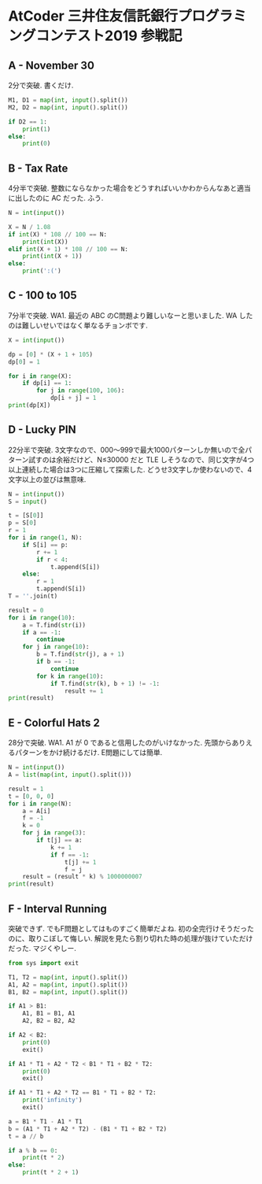 # AtCoder 三井住友信託銀行プログラミングコンテスト2019 参戦記

## A - November 30

2分で突破. 書くだけ.

```python
M1, D1 = map(int, input().split())
M2, D2 = map(int, input().split())

if D2 == 1:
    print(1)
else:
    print(0)
```

## B - Tax Rate

4分半で突破. 整数にならなかった場合をどうすればいいかわからんなあと適当に出したのに AC だった. ふう.

```python
N = int(input())

X = N / 1.08
if int(X) * 108 // 100 == N:
    print(int(X))
elif int(X + 1) * 108 // 100 == N:
    print(int(X + 1))
else:
    print(':(')
```

## C - 100 to 105

7分半で突破. WA1. 最近の ABC のC問題より難しいなーと思いました. WA したのは難しいせいではなく単なるチョンボです.

```python
X = int(input())

dp = [0] * (X + 1 + 105)
dp[0] = 1

for i in range(X):
    if dp[i] == 1:
        for j in range(100, 106):
            dp[i + j] = 1
print(dp[X])
```

## D - Lucky PIN

22分半で突破. 3文字なので、000～999で最大1000パターンしか無いので全パターン試すのは余裕だけど、N≤30000 だと TLE しそうなので、同じ文字が4つ以上連続した場合は3つに圧縮して探索した. どうせ3文字しか使わないので、4文字以上の並びは無意味.

```python
N = int(input())
S = input()

t = [S[0]]
p = S[0]
r = 1
for i in range(1, N):
    if S[i] == p:
        r += 1
        if r < 4:
            t.append(S[i])
    else:
        r = 1
        t.append(S[i])
T = ''.join(t)

result = 0
for i in range(10):
    a = T.find(str(i))
    if a == -1:
        continue
    for j in range(10):
        b = T.find(str(j), a + 1)
        if b == -1:
            continue
        for k in range(10):
            if T.find(str(k), b + 1) != -1:
                result += 1
print(result)
```

## E - Colorful Hats 2

28分で突破. WA1. A1 が 0 であると信用したのがいけなかった. 先頭からありえるパターンをかけ続けるだけ. E問題にしては簡単.

```python
N = int(input())
A = list(map(int, input().split()))

result = 1
t = [0, 0, 0]
for i in range(N):
    a = A[i]
    f = -1
    k = 0
    for j in range(3):
        if t[j] == a:
            k += 1
            if f == -1:
                t[j] += 1
                f = j
    result = (result * k) % 1000000007
print(result)
```

## F - Interval Running

突破できず. でもF問題としてはものすごく簡単だよね. 初の全完行けそうだったのに、取りこぼして悔しい. 解説を見たら割り切れた時の処理が抜けていただけだった. マジくやしー.

```python
from sys import exit

T1, T2 = map(int, input().split())
A1, A2 = map(int, input().split())
B1, B2 = map(int, input().split())

if A1 > B1:
    A1, B1 = B1, A1
    A2, B2 = B2, A2

if A2 < B2:
    print(0)
    exit()

if A1 * T1 + A2 * T2 < B1 * T1 + B2 * T2:
    print(0)
    exit()

if A1 * T1 + A2 * T2 == B1 * T1 + B2 * T2:
    print('infinity')
    exit()

a = B1 * T1 - A1 * T1
b = (A1 * T1 + A2 * T2) - (B1 * T1 + B2 * T2)
t = a // b

if a % b == 0:
    print(t * 2)
else:
    print(t * 2 + 1)
```
